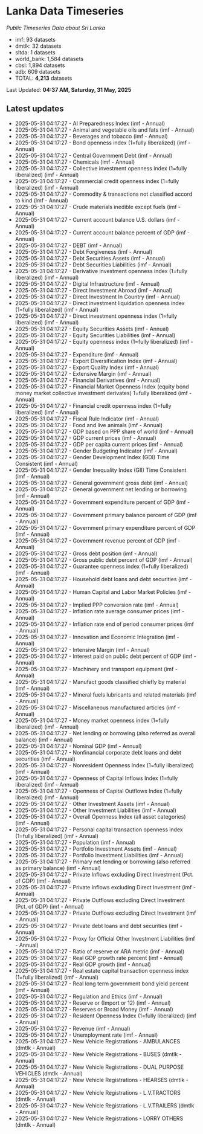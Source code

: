 # Lanka Data Timeseries
*Public Timeseries Data about Sri Lanka*

* imf: 93 datasets
* dmtlk: 32 datasets
* sltda: 1 datasets
* world_bank: 1,584 datasets
* cbsl: 1,894 datasets
* adb: 609 datasets
* TOTAL: **4,213** datasets

Last Updated: **04:37 AM, Saturday, 31 May, 2025**

## Latest updates

* 2025-05-31 04:17:27 - AI Preparedness Index (imf - Annual)
* 2025-05-31 04:17:27 - Animal and vegetable oils and fats (imf - Annual)
* 2025-05-31 04:17:27 - Beverages and tobacco (imf - Annual)
* 2025-05-31 04:17:27 - Bond openness index (1=fully liberalized) (imf - Annual)
* 2025-05-31 04:17:27 - Central Government Debt (imf - Annual)
* 2025-05-31 04:17:27 - Chemicals (imf - Annual)
* 2025-05-31 04:17:27 - Collective investment openness index (1=fully liberalized) (imf - Annual)
* 2025-05-31 04:17:27 - Commercial credit openness index (1=fully liberalized) (imf - Annual)
* 2025-05-31 04:17:27 - Commodity & transactions not classified accord to kind (imf - Annual)
* 2025-05-31 04:17:27 - Crude materials inedible except fuels (imf - Annual)
* 2025-05-31 04:17:27 - Current account balance U.S. dollars (imf - Annual)
* 2025-05-31 04:17:27 - Current account balance percent of GDP (imf - Annual)
* 2025-05-31 04:17:27 - DEBT (imf - Annual)
* 2025-05-31 04:17:27 - Debt Forgiveness (imf - Annual)
* 2025-05-31 04:17:27 - Debt Securities Assets (imf - Annual)
* 2025-05-31 04:17:27 - Debt Securities Liabilities (imf - Annual)
* 2025-05-31 04:17:27 - Derivative investment openness index (1=fully liberalized) (imf - Annual)
* 2025-05-31 04:17:27 - Digital Infrastructure (imf - Annual)
* 2025-05-31 04:17:27 - Direct Investment Abroad (imf - Annual)
* 2025-05-31 04:17:27 - Direct Investment In Country (imf - Annual)
* 2025-05-31 04:17:27 - Direct investment liquidation openness index (1=fully liberalized) (imf - Annual)
* 2025-05-31 04:17:27 - Direct investment openness index (1=fully liberalized) (imf - Annual)
* 2025-05-31 04:17:27 - Equity Securities Assets (imf - Annual)
* 2025-05-31 04:17:27 - Equity Securities Liabilities (imf - Annual)
* 2025-05-31 04:17:27 - Equity openness index (1=fully liberalized) (imf - Annual)
* 2025-05-31 04:17:27 - Expenditure (imf - Annual)
* 2025-05-31 04:17:27 - Export Diversification Index (imf - Annual)
* 2025-05-31 04:17:27 - Export Quality Index (imf - Annual)
* 2025-05-31 04:17:27 - Extensive Margin (imf - Annual)
* 2025-05-31 04:17:27 - Financial Derivatives (imf - Annual)
* 2025-05-31 04:17:27 - Financial Market Openness Index (equity bond money market collective investment derivates) 1=fully liberalized (imf - Annual)
* 2025-05-31 04:17:27 - Financial credit openness index (1=fully liberalized) (imf - Annual)
* 2025-05-31 04:17:27 - Fiscal Rule Indicator (imf - Annual)
* 2025-05-31 04:17:27 - Food and live animals (imf - Annual)
* 2025-05-31 04:17:27 - GDP based on PPP share of world (imf - Annual)
* 2025-05-31 04:17:27 - GDP current prices (imf - Annual)
* 2025-05-31 04:17:27 - GDP per capita current prices (imf - Annual)
* 2025-05-31 04:17:27 - Gender Budgeting Indicator (imf - Annual)
* 2025-05-31 04:17:27 - Gender Development Index (GDI) Time Consistent (imf - Annual)
* 2025-05-31 04:17:27 - Gender Inequality Index (GII) Time Consistent (imf - Annual)
* 2025-05-31 04:17:27 - General government gross debt (imf - Annual)
* 2025-05-31 04:17:27 - General government net lending or borrowing (imf - Annual)
* 2025-05-31 04:17:27 - Government expenditure percent of GDP (imf - Annual)
* 2025-05-31 04:17:27 - Government primary balance percent of GDP (imf - Annual)
* 2025-05-31 04:17:27 - Government primary expenditure percent of GDP (imf - Annual)
* 2025-05-31 04:17:27 - Government revenue percent of GDP (imf - Annual)
* 2025-05-31 04:17:27 - Gross debt position (imf - Annual)
* 2025-05-31 04:17:27 - Gross public debt percent of GDP (imf - Annual)
* 2025-05-31 04:17:27 - Guarantee openness index (1=fully liberalized) (imf - Annual)
* 2025-05-31 04:17:27 - Household debt loans and debt securities (imf - Annual)
* 2025-05-31 04:17:27 - Human Capital and Labor Market Policies (imf - Annual)
* 2025-05-31 04:17:27 - Implied PPP conversion rate (imf - Annual)
* 2025-05-31 04:17:27 - Inflation rate average consumer prices (imf - Annual)
* 2025-05-31 04:17:27 - Inflation rate end of period consumer prices (imf - Annual)
* 2025-05-31 04:17:27 - Innovation and Economic Integration (imf - Annual)
* 2025-05-31 04:17:27 - Intensive Margin (imf - Annual)
* 2025-05-31 04:17:27 - Interest paid on public debt percent of GDP (imf - Annual)
* 2025-05-31 04:17:27 - Machinery and transport equipment (imf - Annual)
* 2025-05-31 04:17:27 - Manufact goods classified chiefly by material (imf - Annual)
* 2025-05-31 04:17:27 - Mineral fuels lubricants and related materials (imf - Annual)
* 2025-05-31 04:17:27 - Miscellaneous manufactured articles (imf - Annual)
* 2025-05-31 04:17:27 - Money market openness index (1=fully liberalized) (imf - Annual)
* 2025-05-31 04:17:27 - Net lending or borrowing (also referred as overall balance) (imf - Annual)
* 2025-05-31 04:17:27 - Nominal GDP (imf - Annual)
* 2025-05-31 04:17:27 - Nonfinancial corporate debt loans and debt securities (imf - Annual)
* 2025-05-31 04:17:27 - Nonresident Openness Index (1=fully liberalized) (imf - Annual)
* 2025-05-31 04:17:27 - Openness of Capital Inflows Index (1=fully liberalized) (imf - Annual)
* 2025-05-31 04:17:27 - Openness of Capital Outflows Index (1=fully liberalized) (imf - Annual)
* 2025-05-31 04:17:27 - Other Investment Assets (imf - Annual)
* 2025-05-31 04:17:27 - Other Investment Liabilities (imf - Annual)
* 2025-05-31 04:17:27 - Overall Openness Index (all asset categories) (imf - Annual)
* 2025-05-31 04:17:27 - Personal capital transaction openness index (1=fully liberalized) (imf - Annual)
* 2025-05-31 04:17:27 - Population (imf - Annual)
* 2025-05-31 04:17:27 - Portfolio Investment Assets (imf - Annual)
* 2025-05-31 04:17:27 - Portfolio Investment Liabilities (imf - Annual)
* 2025-05-31 04:17:27 - Primary net lending or borrowing (also referred as primary balance) (imf - Annual)
* 2025-05-31 04:17:27 - Private Inflows excluding Direct Investment (Pct. of GDP) (imf - Annual)
* 2025-05-31 04:17:27 - Private Inflows excluding Direct Investment (imf - Annual)
* 2025-05-31 04:17:27 - Private Outflows excluding Direct Investment (Pct. of GDP) (imf - Annual)
* 2025-05-31 04:17:27 - Private Outflows excluding Direct Investment (imf - Annual)
* 2025-05-31 04:17:27 - Private debt loans and debt securities (imf - Annual)
* 2025-05-31 04:17:27 - Proxy for Official Other Investment Liabilities (imf - Annual)
* 2025-05-31 04:17:27 - Ratio of reserve or ARA metric (imf - Annual)
* 2025-05-31 04:17:27 - Real GDP growth rate percent (imf - Annual)
* 2025-05-31 04:17:27 - Real GDP growth (imf - Annual)
* 2025-05-31 04:17:27 - Real estate capital transaction openness index (1=fully liberalized) (imf - Annual)
* 2025-05-31 04:17:27 - Real long term government bond yield percent (imf - Annual)
* 2025-05-31 04:17:27 - Regulation and Ethics (imf - Annual)
* 2025-05-31 04:17:27 - Reserve or (Import or 12) (imf - Annual)
* 2025-05-31 04:17:27 - Reserves or Broad Money (imf - Annual)
* 2025-05-31 04:17:27 - Resident Openness Index (1=fully liberalized) (imf - Annual)
* 2025-05-31 04:17:27 - Revenue (imf - Annual)
* 2025-05-31 04:17:27 - Unemployment rate (imf - Annual)
* 2025-05-31 04:17:27 - New Vehicle Registrations - AMBULANCES (dmtlk - Annual)
* 2025-05-31 04:17:27 - New Vehicle Registrations - BUSES (dmtlk - Annual)
* 2025-05-31 04:17:27 - New Vehicle Registrations - DUAL PURPOSE VEHICLES (dmtlk - Annual)
* 2025-05-31 04:17:27 - New Vehicle Registrations - HEARSES (dmtlk - Annual)
* 2025-05-31 04:17:27 - New Vehicle Registrations - L.V.TRACTORS (dmtlk - Annual)
* 2025-05-31 04:17:27 - New Vehicle Registrations - L.V.TRAILERS (dmtlk - Annual)
* 2025-05-31 04:17:27 - New Vehicle Registrations - LORRY OTHERS (dmtlk - Annual)